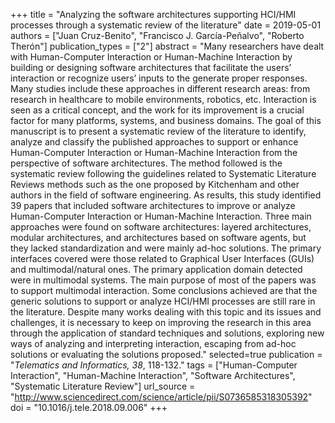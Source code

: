+++
title = "Analyzing the software architectures supporting HCI/HMI processes through a systematic review of the literature"
date = 2019-05-01
authors = ["Juan Cruz-Benito", "Francisco J. García-Peñalvo", "Roberto Therón"]
publication_types = ["2"]
abstract = "Many researchers have dealt with Human-Computer Interaction or Human-Machine Interaction by building or designing software architectures that facilitate the users’ interaction or recognize users’ inputs to the generate proper responses. Many studies include these approaches in different research areas: from research in healthcare to mobile environments, robotics, etc. Interaction is seen as a critical concept, and the work for its improvement is a crucial factor for many platforms, systems, and business domains. The goal of this manuscript is to present a systematic review of the literature to identify, analyze and classify the published approaches to support or enhance Human-Computer Interaction or Human-Machine Interaction from the perspective of software architectures. The method followed is the systematic review following the guidelines related to Systematic Literature Reviews methods such as the one proposed by Kitchenham and other authors in the field of software engineering. As results, this study identified 39 papers that included software architectures to improve or analyze Human-Computer Interaction or Human-Machine Interaction. Three main approaches were found on software architectures: layered architectures, modular architectures, and architectures based on software agents, but they lacked standardization and were mainly ad-hoc solutions. The primary interfaces covered were those related to Graphical User Interfaces (GUIs) and multimodal/natural ones. The primary application domain detected were in multimodal systems. The main purpose of most of the papers was to support multimodal interaction. Some conclusions achieved are that the generic solutions to support or analyze HCI/HMI processes are still rare in the literature. Despite many works dealing with this topic and its issues and challenges, it is necessary to keep on improving the research in this area through the application of standard techniques and solutions, exploring new ways of analyzing and interpreting interaction, escaping from ad-hoc solutions or evaluating the solutions proposed."
selected=true
publication = "*Telematics and Informatics, 38*, 118-132."
tags = ["Human-Computer Interaction", "Human-Machine Interaction", "Software Architectures", "Systematic Literature Review"]
url_source = "http://www.sciencedirect.com/science/article/pii/S0736585318305392"
doi = "10.1016/j.tele.2018.09.006"
+++
